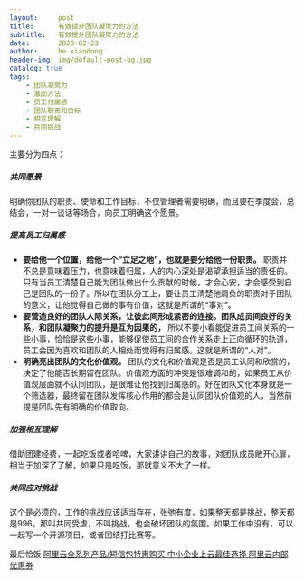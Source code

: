 ```yaml
---
layout:     post
title:      有效提升团队凝聚力的方法
subtitle:   有效提升团队凝聚力的方法
date:       2020-02-23
author:     he xiaodong
header-img: img/default-post-bg.jpg
catalog: true
tags:
    - 团队凝聚力
    - 激励方法
    - 员工归属感
    - 团队职责和目标
    - 相互理解
    - 共同挑战
---
```


主要分为四点：

##### 共同愿景
明确你团队的职责、使命和工作目标，不仅管理者需要明确，而且要在季度会，总结会，一对一谈话等场合，向员工明确这个愿景。


##### 提高员工归属感
- **要给他一个位置，给他一个“立足之地”，也就是要分给他一份职责。** 职责并不总是意味着压力，也意味着归属，人的内心深处是渴望承担适当的责任的。只有当员工清楚自己能为团队做出什么贡献的时候，才会心安，才会感受到自己是团队的一份子。所以在团队分工上，要让员工清楚他肩负的职责对于团队的意义，让他觉得自己做的事有价值，这就是所谓的“事对”。
- **要营造良好的团队人际关系，让彼此间形成紧密的连接。团队成员间良好的关系，和团队凝聚力的提升是互为因果的，** 所以不要小看能促进员工间关系的一些小事，恰恰是这些小事，能够促使员工间的合作关系走上正向循环的轨道，员工会因为喜欢和团队的人相处而觉得有归属感。这就是所谓的“人对”。
- **明确亮出团队的文化价值观。** 团队的文化和价值观是否是员工认同和欣赏的，决定了他能否长期留在团队。价值观方面的冲突是很难调和的，如果员工从价值观层面就不认同团队，是很难让他找到归属感的。好在团队文化本身就是一个筛选器，最终留在团队发挥核心作用的都会是认同团队价值观的人，当然前提是团队先有明确的价值取向。

##### 加强相互理解
借助团建经费，一起吃饭或者哈啤，大家讲讲自己的故事，对团队成员敞开心扉，相当于加深了了解，如果只是吃饭，那就意义不大了一样。

##### 共同应对挑战
这个是必须的，工作的挑战应该适当存在，张弛有度，如果整天都是挑战，整天都是996，那叫共同受虐，不叫挑战，也会破坏团队的氛围。如果工作中没有，可以一起写一个开源项目，或者团结打比赛等。


最后恰饭 [阿里云全系列产品/短信包特惠购买 中小企业上云最佳选择 阿里云内部优惠券](https://www.aliyun.com/minisite/goods?userCode=0amqgcs9)